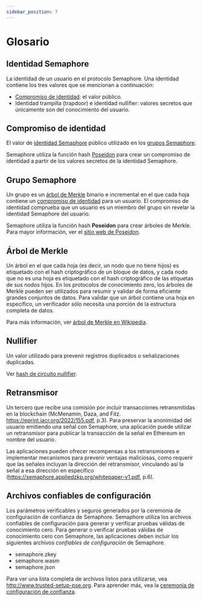 ```yaml
---
sidebar_position: 7
---
```


# Glosario

## Identidad Semaphore

La identidad de un usuario en el protocolo Semaphore. 
Una identidad contiene los tres valores que se mencionan a continuación:

-   [Compromiso de identidad](#identity-commitment): el valor público.
-   Identidad trampilla (trapdoor) e identidad nullifier: valores secretos que únicamente son del conocimiento del usuario.

## Compromiso de identidad

El valor de [identidad Semaphore](#semaphore-identity) público utilizado en los [grupos Semaphore](#semaphore-group).

Semaphore utiliza la función hash [Poseidon](https://www.poseidon-hash.info/) para crear un compromiso de identidad a partir de los valores secretos de la identidad Semaphore. 

## Grupo Semaphore 

Un grupo es un [árbol de Merkle](#merkle-tree) binario e incremental en el que cada hoja contiene un [compromiso de identidad](#identity-commitment) para un usuario.
El compromiso de identidad comprueba que un usuario es un miembro del grupo sin revelar la identidad Semaphore del usuario.

Semaphore utiliza la función hash **Poseidon** para crear árboles de Merkle.
Para mayor información, ver el [sitio web de Poseidon](https://www.poseidon-hash.info/).

## Árbol de Merkle 

Un árbol en el que cada hoja (es decir, un nodo que no tiene hijos) es etiquetado con el hash criptográfico de un bloque de datos,
y cada nodo que no es una hoja es etiquetado con el hash criptográfico de las etiquetas de sus nodos hijos. 
En los protocolos de conocimiento zero, los árboles de Merkle pueden ser utilizados para resumir y validar de forma eficiente grandes conjuntos de datos. 
Para validar que un árbol contiene una hoja en específico, un verificador sólo necesita una porción de la estructura completa de datos. 

Para más información, ver [árbol de Merkle en Wikipedia](https://es.wikipedia.org/wiki/%C3%81rbol_de_Merkle).

## Nullifier

Un valor utilizado para prevenir registros duplicados o señalizaciones duplicadas. 

Ver [hash de circuito nullifier](/docs/technical-reference/circuits/#nullifier-hash).

## Retransmisor

Un tercero que recibe una comisión por incluir transacciones retransmitidas en la blockchain (McMenamin, Daza, and Fitz. https://eprint.iacr.org/2022/155.pdf, p.3).
Para preservar la anonimidad del usuario emitiendo una señal con Semaphore, una aplicación puede utilizar un retransmisor para publicar la transacción de la señal en Ethereum en nombre del usuario.

Las aplicaciones pueden ofrecer recompensas a los retransmisores e implementar mecanismos para prevenir ventajas maliciosas, como requerir que las señales incluyan la dirección del retransmisor, vinculando así la señal a esa dirección en específico (https://semaphore.appliedzkp.org/whitepaper-v1.pdf, p.6).

## Archivos confiables de configuración

Los parámetros verificables y seguros generados por la ceremonia de configuración de confianza de Semaphore.
Semaphore utiliza los archivos confiables de configuración para generar y verificar pruebas válidas de conocimiento cero.
Para generar o verificar pruebas válidas de conocimiento cero con Semaphore, las aplicaciones deben incluir los siguientes archivos _confiables de configuración_ de Semaphore. 

-   semaphore.zkey
-   semaphore.wasm
-   semaphore.json

Para ver una lista completa de archivos listos para utilizarse, vea <http://www.trusted-setup-pse.org>.
Para aprender más, vea la [ceremonia de configuración de confianza](https://storage.googleapis.com/trustedsetup-a86f4.appspot.com/semaphore/semaphore_top_index.html).
